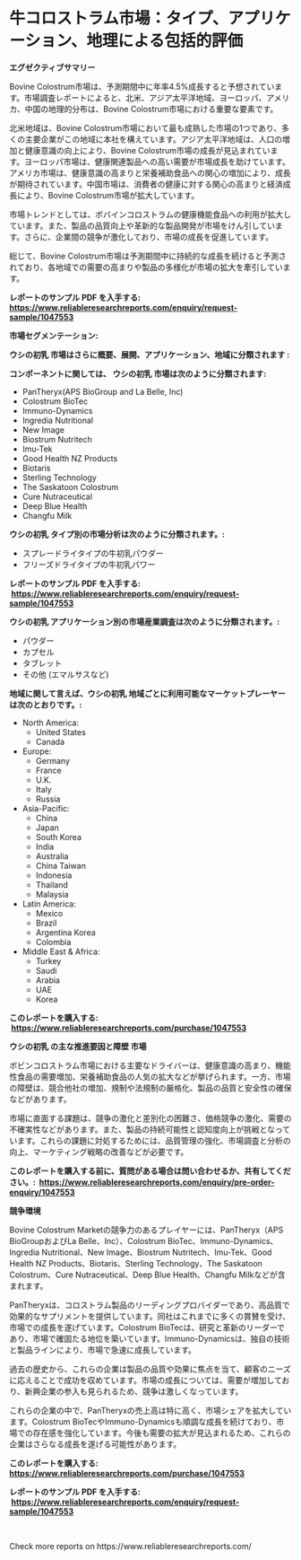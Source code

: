 <p><h1>牛コロストラム市場：タイプ、アプリケーション、地理による包括的評価</h1></p><p><strong>エグゼクティブサマリー</strong></p>
<p><p>Bovine Colostrum市場は、予測期間中に年率4.5%成長すると予想されています。市場調査レポートによると、北米、アジア太平洋地域、ヨーロッパ、アメリカ、中国の地理的分布は、Bovine Colostrum市場における重要な要素です。</p><p>北米地域は、Bovine Colostrum市場において最も成熟した市場の1つであり、多くの主要企業がこの地域に本社を構えています。アジア太平洋地域は、人口の増加と健康意識の向上により、Bovine Colostrum市場の成長が見込まれています。ヨーロッパ市場は、健康関連製品への高い需要が市場成長を助けています。アメリカ市場は、健康意識の高まりと栄養補助食品への関心の増加により、成長が期待されています。中国市場は、消費者の健康に対する関心の高まりと経済成長により、Bovine Colostrum市場が拡大しています。</p><p>市場トレンドとしては、ボバインコロストラムの健康機能食品への利用が拡大しています。また、製品の品質向上や革新的な製品開発が市場をけん引しています。さらに、企業間の競争が激化しており、市場の成長を促進しています。</p><p>総じて、Bovine Colostrum市場は予測期間中に持続的な成長を続けると予測されており、各地域での需要の高まりや製品の多様化が市場の拡大を牽引しています。</p></p>
<p><strong>レポートのサンプル PDF を入手する: <a href="https://www.reliableresearchreports.com/enquiry/request-sample/1047553">https://www.reliableresearchreports.com/enquiry/request-sample/1047553</a></strong></p>
<p><strong>市場セグメンテーション:</strong></p>
<p><strong> ウシの初乳 市場はさらに概要、展開、アプリケーション、地域に分類されます :</strong></p>
<p><strong>コンポーネントに関しては、 ウシの初乳 市場は次のように分類されます: &nbsp;</strong></p>
<p><ul><li>PanTheryx(APS BioGroup and La Belle, Inc)</li><li>Colostrum BioTec</li><li>Immuno-Dynamics</li><li>Ingredia Nutritional</li><li>New Image</li><li>Biostrum Nutritech</li><li>Imu-Tek</li><li>Good Health NZ Products</li><li>Biotaris</li><li>Sterling Technology</li><li>The Saskatoon Colostrum</li><li>Cure Nutraceutical</li><li>Deep Blue Health</li><li>Changfu Milk</li></ul></p>
<p><strong> ウシの初乳 タイプ別の市場分析は次のように分類されます。:</strong></p>
<p><ul><li>スプレードライタイプの牛初乳パウダー</li><li>フリーズドライタイプの牛初乳パワー</li></ul></p>
<p><strong>レポートのサンプル PDF を入手する: &nbsp;<a href="https://www.reliableresearchreports.com/enquiry/request-sample/1047553">https://www.reliableresearchreports.com/enquiry/request-sample/1047553</a></strong></p>
<p><strong> ウシの初乳 アプリケーション別の市場産業調査は次のように分類されます。:</strong></p>
<p><ul><li>パウダー</li><li>カプセル</li><li>タブレット</li><li>その他 (エマルサスなど)</li></ul></p>
<p><strong>地域に関して言えば、ウシの初乳 地域ごとに利用可能なマーケットプレーヤーは次のとおりです。:</strong></p>
<p><ul>
    <li>
        North America:
        <ul>
            <li>United States</li>
            <li>Canada</li>
        </ul>
    </li>
    <li>
        Europe:
        <ul>
            <li>Germany</li>
            <li>France</li>
            <li>U.K.</li>
            <li>Italy</li>
            <li>Russia</li>
        </ul>
    </li>
    <li>
        Asia-Pacific:
        <ul>
            <li>China</li>
            <li>Japan</li>
            <li>South Korea</li>
            <li>India</li>
            <li>Australia</li>
            <li>China Taiwan</li>
            <li>Indonesia</li>
            <li>Thailand</li>
            <li>Malaysia</li>
        </ul>
    </li>
    <li>
        Latin America:
        <ul>
            <li>Mexico</li>
            <li>Brazil</li>
            <li>Argentina Korea</li>
            <li>Colombia</li>
        </ul>
    </li>
    <li>
        Middle East & Africa:
        <ul>
            <li>Turkey</li>
            <li>Saudi</li>
            <li>Arabia</li>
            <li>UAE</li>
            <li>Korea</li>
        </ul>
    </li>
    </ul></p>
<p><strong>このレポートを購入する: &nbsp;<a href="https://www.reliableresearchreports.com/purchase/1047553">https://www.reliableresearchreports.com/purchase/1047553</a></strong></p>
<p><strong>ウシの初乳 の主な推進要因と障壁 市場</strong></p>
<p><p>ボビンコロストラム市場における主要なドライバーは、健康意識の高まり、機能性食品の需要増加、栄養補助食品の人気の拡大などが挙げられます。一方、市場の障壁は、競合他社の増加、規制や法規制の厳格化、製品の品質と安全性の確保などがあります。</p><p>市場に直面する課題は、競争の激化と差別化の困難さ、価格競争の激化、需要の不確実性などがあります。また、製品の持続可能性と認知度向上が挑戦となっています。これらの課題に対処するためには、品質管理の強化、市場調査と分析の向上、マーケティング戦略の改善などが必要です。</p></p>
<p><strong>このレポートを購入する前に、質問がある場合は問い合わせるか、共有してください。:&nbsp; <a href="https://www.reliableresearchreports.com/enquiry/pre-order-enquiry/1047553">https://www.reliableresearchreports.com/enquiry/pre-order-enquiry/1047553</a></strong></p>
<p><strong>競争環境</strong></p>
<p><p>Bovine Colostrum Marketの競争力のあるプレイヤーには、PanTheryx（APS BioGroupおよびLa Belle、Inc）、Colostrum BioTec、Immuno-Dynamics、Ingredia Nutritional、New Image、Biostrum Nutritech、Imu-Tek、Good Health NZ Products、Biotaris、Sterling Technology、The Saskatoon Colostrum、Cure Nutraceutical、Deep Blue Health、Changfu Milkなどが含まれます。</p><p>PanTheryxは、コロストラム製品のリーディングプロバイダーであり、高品質で効果的なサプリメントを提供しています。同社はこれまでに多くの賞賛を受け、市場での成長を遂げています。Colostrum BioTecは、研究と革新のリーダーであり、市場で確固たる地位を築いています。Immuno-Dynamicsは、独自の技術と製品ラインにより、市場で急速に成長しています。</p><p>過去の歴史から、これらの企業は製品の品質や効果に焦点を当て、顧客のニーズに応えることで成功を収めています。市場の成長については、需要が増加しており、新興企業の参入も見られるため、競争は激しくなっています。</p><p>これらの企業の中で、PanTheryxの売上高は特に高く、市場シェアを拡大しています。Colostrum BioTecやImmuno-Dynamicsも順調な成長を続けており、市場での存在感を強化しています。今後も需要の拡大が見込まれるため、これらの企業はさらなる成長を遂げる可能性があります。</p></p>
<p><strong>このレポートを購入する: &nbsp; <a href="https://www.reliableresearchreports.com/purchase/1047553">https://www.reliableresearchreports.com/purchase/1047553</a></strong></p>
<p><strong>レポートのサンプル PDF を入手する: &nbsp;<a href="https://www.reliableresearchreports.com/enquiry/request-sample/1047553">https://www.reliableresearchreports.com/enquiry/request-sample/1047553</a></strong><strong></strong></p>
<p>&nbsp;</p>
<p>Check more reports on https://www.reliableresearchreports.com/</p>